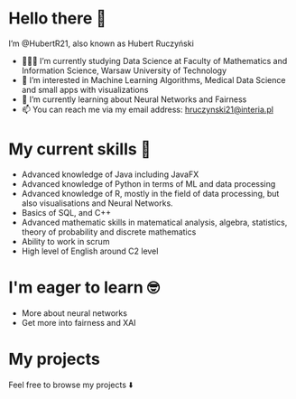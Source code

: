 #  Hello there 👋
I’m @HubertR21, also known as Hubert Ruczyński
- 👨🏻‍🎓 I’m currently studying Data Science at Faculty of Mathematics and Information Science, Warsaw University of Technology
- 👀 I’m interested in Machine Learning Algorithms, Medical Data Science and small apps with visualizations
- 🌱 I’m currently learning about Neural Networks and Fairness
- 📫 You can reach me via my email address: hruczynski21@interia.pl
#  My current skills 💪
- Advanced knowledge of Java including JavaFX
- Advanced knowledge of Python in terms of ML and data processing
- Advanced knowledge of R, mostly in the field of data processing, but also visualisations and Neural Networks.
- Basics of SQL, and C++
- Advanced mathematic skills in matematical analysis, algebra, statistics, theory of probability and discrete mathematics
- Ability to work in scrum
- High level of English around C2 level
# I'm eager to learn 🤓
- More about neural networks
- Get more into fairness and XAI
# My projects
Feel free to browse my projects ⬇️
